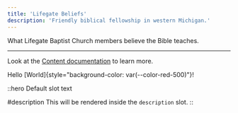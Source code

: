 ```yaml
---
title: 'Lifegate Beliefs'
description: 'Friendly biblical fellowship in western Michigan.'
---
```


What Lifegate Baptist Church members believe the Bible teaches.

---

Look at the [Content documentation](https://content.nuxtjs.org/) to learn more.

Hello [World]{style="background-color: var(--color-red-500)"}!

::hero
Default slot text

#description
This will be rendered inside the `description` slot.
::
